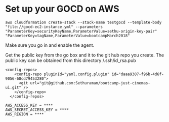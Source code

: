# Set up your GOCD on AWS 

```
aws cloudformation create-stack --stack-name testgocd --template-body "file://gocd-ec2-instance.yml" --parameters "ParameterKey=securityKeyName,ParameterValue=sethu-origin-key-pair" "ParameterKey=tagName,ParameterValue=bootcampMarch2018"
```

Make sure you go in and enable the agent.

Get the public key from the go box and it to the git hub repo you create. The public key can be obtained from this directory /.ssh/id_rsa.pub

```
<config-repos>
    <config-repo pluginId="yaml.config.plugin" id="daaa9307-f96b-4d6f-9056-68cd79453280">
      <git url="git@github.com:Sethuraman/bootcamp-just-cinemas-ui.git" />
    </config-repo>
  </config-repos>
```



    AWS_ACCESS_KEY = ****
    AWS_SECRET_ACCESS_KEY = ****
    AWS_REGION = ****
